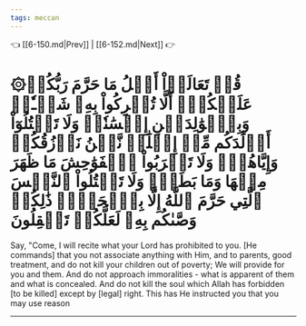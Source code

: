 ```yaml
---
tags: meccan
---
```


👈 [[6-150.md|Prev]] | [[6-152.md|Next]] 👉

# ۞قُلۡ تَعَالَوۡاْ أَتۡلُ مَا حَرَّمَ رَبُّكُمۡ عَلَيۡكُمۡۖ أَلَّا تُشۡرِكُواْ بِهِۦ شَيۡـٔٗاۖ وَبِٱلۡوَٰلِدَيۡنِ إِحۡسَٰنٗاۖ وَلَا تَقۡتُلُوٓاْ أَوۡلَٰدَكُم مِّنۡ إِمۡلَٰقٖ نَّحۡنُ نَرۡزُقُكُمۡ وَإِيَّاهُمۡۖ وَلَا تَقۡرَبُواْ ٱلۡفَوَٰحِشَ مَا ظَهَرَ مِنۡهَا وَمَا بَطَنَۖ وَلَا تَقۡتُلُواْ ٱلنَّفۡسَ ٱلَّتِي حَرَّمَ ٱللَّهُ إِلَّا بِٱلۡحَقِّۚ ذَٰلِكُمۡ وَصَّىٰكُم بِهِۦ لَعَلَّكُمۡ تَعۡقِلُونَ

Say, "Come, I will recite what your Lord has prohibited to you. [He commands] that you not associate anything with Him, and to parents, good treatment, and do not kill your children out of poverty; We will provide for you and them. And do not approach immoralities - what is apparent of them and what is concealed. And do not kill the soul which Allah has forbidden [to be killed] except by [legal] right. This has He instructed you that you may use reason

---

